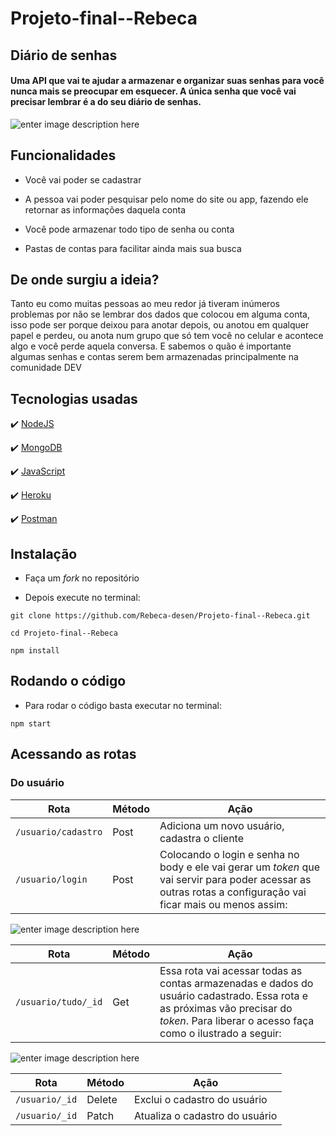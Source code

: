 # Projeto-final--Rebeca

## Diário de senhas

#### Uma API que vai te ajudar a armazenar e organizar suas senhas para você nunca mais se preocupar em esquecer. A única senha que você vai precisar lembrar é a do seu diário de senhas.

  

![enter image description here](https://github.com/Rebeca-desen/Projeto-final--Rebeca/blob/main/public/imagens/Logo%20Rebeca.png)

  

## Funcionalidades

- Você vai poder se cadastrar

- A pessoa vai poder pesquisar pelo nome do site ou app, fazendo ele retornar as informações daquela conta

- Você pode armazenar todo tipo de senha ou conta

- Pastas de contas para facilitar ainda mais sua busca

  

## De onde surgiu a ideia?

Tanto eu como muitas pessoas ao meu redor já tiveram inúmeros problemas por não se lembrar dos dados que colocou em alguma conta, isso pode ser porque deixou para anotar depois, ou anotou em qualquer papel e perdeu, ou anota num grupo que só tem você no celular e acontece algo e você perde aquela conversa. E sabemos o quão é importante algumas senhas e contas serem bem armazenadas principalmente na comunidade DEV

  

## Tecnologias usadas

:heavy_check_mark: [NodeJS](https://nodejs.org/pt-br/)

  

:heavy_check_mark: [MongoDB](https://account.mongodb.com/account/login?n=%2Fv2%2F5fce5088817dde0f054de1f4&nextHash=%23metrics%2FreplicaSet%2F5fce512aace4e83e93eba4e3%2Fexplorer%2FDi%25C3%25A1riodeSenhas%2Fusuarios%2Ffind)

  

:heavy_check_mark: [JavaScript]()

  

:heavy_check_mark: [Heroku](dashboard.heroku.com/)

  

:heavy_check_mark: [Postman](https://chrome.google.com/webstore/detail/postman/fhbjgbiflinjbdggehcddcbncdddomop?hl=pt-BR)

  

## Instalação

- Faça um _fork_ no repositório

- Depois execute no terminal:

  

```
git clone https://github.com/Rebeca-desen/Projeto-final--Rebeca.git

cd Projeto-final--Rebeca

npm install
```

## Rodando o código

- Para rodar o código basta executar no terminal:

```
npm start
```

  

## Acessando as rotas

### Do usuário
| Rota | Método | Ação 
|---------|--------|------|
| `/usuario/cadastro` |  Post| Adiciona um novo usuário, cadastra o cliente
|`/usuario/login`|Post| Colocando o login e senha no body e ele vai gerar um _token_ que vai servir para poder acessar as outras rotas a configuração vai ficar mais ou menos assim:
![enter image description here](https://github.com/Rebeca-desen/Projeto-final--Rebeca/blob/main/public/imagens/Postlogin.PNG)

| Rota | Método | Ação
|---------|-----------|-------
| `/usuario/tudo/_id` | Get | Essa rota vai acessar todas as contas armazenadas e dados do usuário cadastrado. Essa rota e as próximas vão precisar do _token_. Para liberar o acesso faça como o ilustrado a seguir:
![enter image description here](https://github.com/Rebeca-desen/Projeto-final--Rebeca/blob/main/public/imagens/getIdAutentica%C3%A7%C3%A3o.PNG)

| Rota | Método | Ação
|---------|-----------|-------
| `/usuario/_id` | Delete | Exclui o cadastro do usuário
|  `/usuario/_id`| Patch | Atualiza o cadastro do usuário



